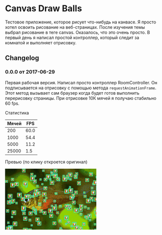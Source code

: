 Canvas Draw Balls
=================

Тестовое приложение, которое рисует что-нибудь на канвасе.
Я просто хотел освоить рисование на веб-страницах.
После изучения темы выбрал рисование в теге canvas.
Оказалось, что это очень просто.
В первый день я написал простой контроллер, который следит за комнатой и выполняет отрисовку.

Changelog
---------

### 0.0.0 от 2017-06-29
Первая рабочая версия. Написал просто контроллер RoomController. Он подписывается на отрисовку с помощью метода `requestAnimationFrame`. Этот метод вызывает сам браузер когда будет готов выполнить перерисовку страницы.
При отрисовке 10К мячей я получаю стабильно 60 fps.

Статистика

 Мячей  | FPS
--------|-------
 200    | 60.0
 1000   | 54.4
 5000   | 11.2
 25000  | 1.5 

Превью (по клику откроется оригинал)

[![](history/preview_0.0.0_small.gif)](history/preview_0.0.0.gif)